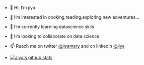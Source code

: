 - 👋 Hi, I’m jiya


- 👀 I’m interested in cooking,reading,exploring new adventures...
- 🌱 I’m currently learning datascience skils
- 💞️ I’m looking to collaborate on data science
- 📫 Reach me  on twitter [@jiyamary](https://twitter.com/jiyamary) and on linkedin [@jiya](https://www.linkedin.com/in/jiya-mary-joseph-a3892a218/)              
- [![Jiya's github stats](https://github-readme-stats.vercel.app/api?username=jiyamaryjoseph)](https://github.com/jiyamaryjoseph/github-readme-stats)

